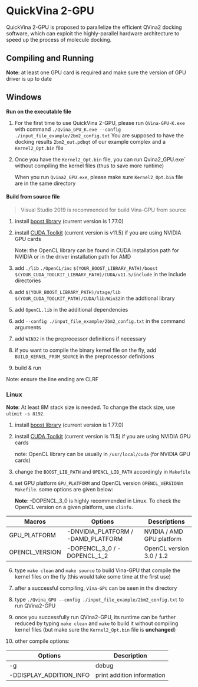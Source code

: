 # QuickVina 2-GPU

QuickVina 2-GPU is proposed to parallelize the efficient QVina2 docking software, which can exploit the highly-parallel hardware architecture to speed up the process of molecule docking.

## Compiling and Running 

**Note**: at least one GPU card is required and make sure the version of GPU driver is up to date

## Windows

**Run on the executable file**

1. For the first time to use QuickVina 2-GPU, please run `QVina-GPU-K.exe` with command `./Qvina_GPU_K.exe --config ./input_file_example/2bm2_config.txt`
   You are supposed to have the docking results `2bm2_out.pdbqt` of our example complex and a `Kernel2_Opt.bin` file
2. Once you have the `Kernel2_Opt.bin` file, you can run Qvina2_GPU.exe` without compiling the kernel files (thus to save more runtime)

   When you run `Qvina2_GPU.exe`, please make sure `Kernel2_Opt.bin` file are in the same directory

#### Build from source file

>Visual Studio 2019 is recommended for build Vina-GPU from source

1. install [boost library](https://www.boost.org/) (current version is 1.77.0)

2. install [CUDA Toolkit](https://developer.nvidia.com/zh-cn/cuda-toolkit) (current version is v11.5) if you are using NVIDIA GPU cards

   Note: the OpenCL library can be found in CUDA installation path for NVIDIA or in the driver installation path for AMD

3. add `./lib` `./OpenCL/inc` `$(YOUR_BOOST_LIBRARY_PATH)/boost` `$(YOUR_CUDA_TOOLKIT_LIBRARY_PATH)/CUDA/v11.5/include` in the include directories

4. add `$(YOUR_BOOST_LIBRARY_PATH)/stage/lib` `$(YOUR_CUDA_TOOLKIT_PATH)/CUDA/lib/Win32`in the addtional library 

5. add `OpenCL.lib` in the additional dependencies 

6. add `--config ./input_file_example/2bm2_config.txt` in the command arguments

7. add `WIN32` in the preprocessor definitions if necessary

8. if you want to compile the binary kernel file on the fly, add `BUILD_KERNEL_FROM_SOURCE` in the preprocessor definitions

9. build & run

Note: ensure the line ending are CLRF

### Linux

**Note**: At least 8M stack size is needed. To change the stack size, use `ulimit -s 8192`.

1. install [boost library](https://www.boost.org/) (current version is 1.77.0)

2. install [CUDA Toolkit](https://developer.nvidia.com/zh-cn/cuda-toolkit) (current version is 11.5) if you are using NVIDIA GPU cards

   note: OpenCL library can be usually in `/usr/local/cuda` (for NVIDIA GPU cards)

3. change the `BOOST_LIB_PATH` and `OPENCL_LIB_PATH` accordingly in `Makefile`

4. set GPU platform `GPU_PLATFORM` and OpenCL version `OPENCL_VERSION`in `Makefile`. some options are given below:

   **Note**: -DOPENCL_3_0 is highly recommended in Linux. To check the OpenCL version on a given platform, use `clinfo`.

|Macros|Options|Descriptions|
|--|--|--|	
|GPU_PLATFORM|-DNVIDIA_PLATFORM / -DAMD_PLATFORM|NVIDIA / AMD GPU platform
|  OPENCL_VERSION | -DOPENCL_3_0 / -DOPENCL_1_2|OpenCL version 3.0 / 1.2

6. type `make clean` and `make source` to build Vina-GPU that compile the kernel files on the fly (this would take some time at the first use)
7. after a successful compiling, `Vina-GPU` can be seen in the directory 
8. type `./Qvina_GPU --config ./input_file_example/2bm2_config.txt` to run QVina2-GPU
9. once you successfully run QVina2-GPU, its runtime can be further reduced by typing `make clean` and `make` to build it without compiling kernel files (but make sure the `Kernel2_Opt.bin` file is **unchanged**)

10. other compile options: 

| Options                 | Description                |
| ----------------------- | -------------------------- |
| -g                      | debug                      |
| -DDISPLAY_ADDITION_INFO | print addition information |
